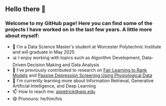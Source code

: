 ## Hello there 👋 
### Welcome to my GitHub page! Here you can find some of the projects I have worked on in the last few years. A little more about myself:

- 🐐 I'm a Data Science Master's student at Worcester Polytechnic Institute and will graduate in May 2025
- 📊 I enjoy working with topics such as Algorithm Development, Data-Driven Decision Making and Data Analysis
- 📑 I've previously contributed to research on [Fair Learning to Rank Models](https://ieeexplore.ieee.org/document/10002233) and [Passive Depression Screening Using Physiological Data](https://ieeexplore.ieee.org/document/10534952)
- 🌱 I'm currently learning more about Information Retrieval, Generative Artificial Intelligence, and Deep Learning
- 📫 How to reach me: ajpietrick@wpi.edu
- 😄 Pronouns: he/him/his



<!---
- 🐐 I'm a Computer Science and Data Science double major at Worcester Polytechnic Institute
- 🔭 I’m currently looking to get involved with research on Therocial Computer Science or Algorithms
- 🌱 I'm currently learning more about Natural Language Processing and Machine Learning
- 📫 How to reach me: ajpietrick@wpi.edu
- 😄 Pronouns: he/him/his

--->

<!--
**apietrick24/apietrick24** is a ✨ _special_ ✨ repository because its `README.md` (this file) appears on your GitHub profile.

Here are some ideas to get you started:

- 🔭 I’m currently working on ...
- 🌱 I’m currently learning ...
- 👯 I’m looking to collaborate on ...
- 🤔 I’m looking for help with ...
- 💬 Ask me about ...
- 📫 How to reach me: ...
- 😄 Pronouns: ...
- ⚡ Fun fact: ...
-->
